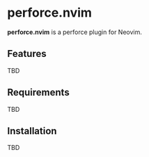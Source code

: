 # perforce.nvim

**perforce.nvim** is a perforce plugin for Neovim.

## Features
TBD

## Requirements
TBD

## Installation
TBD
